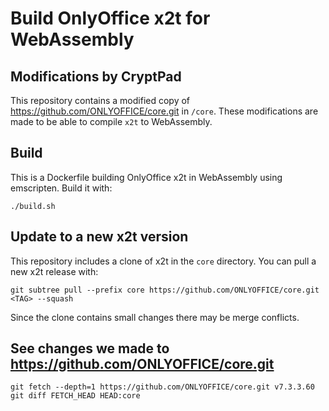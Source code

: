# Build OnlyOffice x2t for WebAssembly

## Modifications by CryptPad

This repository contains a modified copy of https://github.com/ONLYOFFICE/core.git in `/core`. These modifications are made to be able to compile `x2t` to WebAssembly.

## Build

This is a Dockerfile building OnlyOffice x2t in WebAssembly using emscripten.
Build it with:

``` shell
./build.sh
```

## Update to a new x2t version

This repository includes a clone of x2t in the `core` directory. You can pull a
new x2t release with:

``` shell
git subtree pull --prefix core https://github.com/ONLYOFFICE/core.git <TAG> --squash
```

Since the clone contains small changes there may be merge conflicts.

## See changes we made to https://github.com/ONLYOFFICE/core.git

``` shell
git fetch --depth=1 https://github.com/ONLYOFFICE/core.git v7.3.3.60
git diff FETCH_HEAD HEAD:core
```
